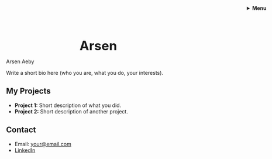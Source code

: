 <style>
/* Animation pour effacer le prénom */
#prenom {
  font-size: 2.5em;
  font-weight: bold;
  text-align: center;
  margin-top: 60px;
  opacity: 1;
  transition: opacity 1s ease;
}
#menu-accueil {
  display: none;
  text-align: center;
  margin-top: 60px;
  font-size: 1.2em;
}
body.prenom-cache #prenom {
  opacity: 0;
}
body.prenom-cache #menu-accueil {
  display: block;
}
</style>
<script>
setTimeout(function() {
  document.body.classList.add('prenom-cache');
}, 2000); // 2 secondes avant disparition du prénom
</script>

<div id="prenom">Arsen</div>
<div id="menu-accueil">
  <a href="#my-projects">Mes Projets</a> |
  <a href="#contact">Contact</a> |
  <a href="https://www.linkedin.com">LinkedIn</a>
</div>


Arsen Aeby

Write a short bio here (who you are, what you do, your interests).

## My Projects
- **Project 1:** Short description of what you did.
- **Project 2:** Short description of another project.

## Contact
- Email: your@email.com
- [LinkedIn](https://www.linkedin.com)

<div style="position: fixed; top: 20px; right: 20px; z-index: 1000;">
  <details>
    <summary style="cursor: pointer; font-weight: bold;">Menu</summary>
    <ul style="list-style: none; padding: 0; margin: 0;">
      <li><a href="#my-projects">Mes Projets</a></li>
      <li><a href="#contact">Contact</a></li>
      <li><a href="https://www.linkedin.com">LinkedIn</a></li>
    </ul>
  </details>
</div>
